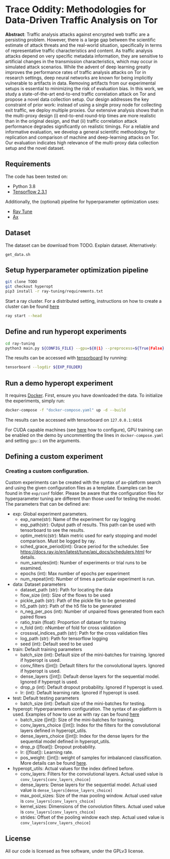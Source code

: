 # Trace Oddity: Methodologies for Data-Driven Traffic Analysis on Tor

**Abstract**: Traffic analysis attacks against encrypted web traffic are a persisting problem. However, there is a large gap between the scientific estimate of attack threats and the real-world situation, specifically in terms of representative traffic characteristics and content. As traffic analysis attacks depend on very specific metadata information, they are sensitive to artificial changes in the transmission characteristics, which may occur in simulated attack scenarios. While the advent of deep learning greatly improves the performance rates of traffic analysis attacks on Tor in research settings, deep neural networks are known for being implicitly vulnerable to artifacts in data. Removing artifacts from our experimental setups is essential to minimizing the risk of evaluation bias. In this work, we study a state-of-the-art end-to-end traffic correlation attack on Tor and propose a novel data collection setup. Our design addresses the key constraint of prior work: instead of using a single proxy node for collecting exit traffic, we deploy multiple proxies. Our extensive analysis shows that in the multi-proxy design (i) end-to-end round-trip times are more realistic than in the original design, and that (ii) traffic correlation attack performance degrades significantly on realistic timings. For a reliable and informative evaluation, we develop a general scientific methodology for replication and comparison of machine and deep-learning attacks on Tor. Our evaluation indicates high relevance of the multi-proxy data collection setup and the novel dataset.

## Requirements
The code has been tested on: 
* Python 3.8
* [Tensorflow 2.3.1](https://www.tensorflow.org/install)

Additionally, the (optional) pipeline for hyperparameter optimization uses:
* [Ray Tune](https://docs.ray.io/en/latest/tune/index.html)
* [Ax](https://ax.dev/)

## Dataset

The dataset can be download from TODO. Explain dataset.
Alternatively:

```
get_data.sh
```

## Setup hyperparameter optimization pipeline

```bash
git clone TODO
git checkout hyperopt
pip3 install -r ray-tuning/requirements.txt
```

Start a ray cluster. For a distributed setting, instructions on how to create a cluster can be found [here](https://docs.ray.io/en/latest/tune/tutorials/tune-distributed.html)

```bash
ray start --head
```

## Define and run hyperopt experiments

```bash
cd ray-tuning
python3 main.py ${CONFIG_FILE} --gpu=${0|1} --preprocess=${True|False}
```

The results can be accessed with [tensorboard](https://www.tensorflow.org/tensorboard) by running:

```bash
tensorboard --logdir ${EXP_FOLDER} 
```

## Run a demo hyperopt experiment

It requires [Docker](https://docs.docker.com/engine/install/). First, ensure you have downloaded the data. To initialize the experiments, simply run:

```bash
docker-compose -f "docker-compose.yaml" up -d --build 
```
The results can be accessed with tensorboard on ```127.0.0.1:6016```

For CUDA capable machines (see [here](https://docs.nvidia.com/datacenter/cloud-native/container-toolkit/install-guide.html#docker) how to configure), GPU training can be enabled on the demo by uncommenting the lines in ```docker-compose.yaml``` and setting ```gpu:1``` on the arguments.


## Defining a custom experiment

### Creating a custom configuration.

Custom experiments can be created with the syntax of ax-platform search and using the given configuration files as a template. Examples can be found in the ```exp/conf``` folder. Please be aware that the configuration files for hyperparameter tuning are different than those used for testing the model. The parameters that can be defined are:

* exp: Global experiment parameters.
    * exp_name(str):  Name of the experiment for ray logging
    * exp_path(str):  Output path of results. This path can be used with tensorboard to see the results.
    * optim_metric(str):  Main metric used for early stopping and model comparison. Must be logged by ray.
    * sched_grace_period(int): Grace period for the scheduler. See https://docs.ray.io/en/latest/tune/api_docs/schedulers.html for details.
    * num_samples(int): Number of experiments or trial runs to be examined.
    * epochs (int): Max number of epochs per experiment
    * num_repeat(int): Number of times a particular experiment is run.
* data: Dataset parameters
    * dataset_path (str): Path for locating the data
    * flow_size (int): Size of the flows to be used
    * pickle_path (str): Path of the pickle file to be generated
    * h5_path (str): Path of the h5 file to be generated
    * n_neg_per_pos (int): Number of unpaired flows generated from each paired flows
    * ratio_train (float):  Proportion of dataset for training
    * n_fold (int): nNumber of fold for cross validation
    * crossval_indices_path (str): Path for the cross validation files
    * log_path (str): Path for tensorflow logging
    * seed (int): Default seed to be used
* train: Default training parameters
    * batch_size (int): Default size of the mini-batches for training. Ignored if hyperopt is used.
    * conv_filters (\[int\]): Default filters for the convolutional layers. Ignored if hyperopt is used.
    * dense_layers (\[int\]): Default dense layers for the sequential model. Ignored if hyperopt is used.
    * drop_p (int): Default dropout probability. Ignored if hyperopt is used.
    * lr: (int): Default learning rate. Ignored if hyperopt is used.
* test: Default testing parameters
    * batch_size (int): Default size of the mini-batches for testing.
* hyperopt: Hyperparameters configuration. The syntax of ax-platform is used. Examples of how to use ax with ray can be found [here](https://ax.dev/tutorials/raytune_pytorch_cnn.html)
    * batch_size (\[int\]): Size of the mini-batches for training. 
    * conv_layers_choice (\[int\]): Index for the filters for the convolutional layers defined in hyperopt_utils.
    * dense_layers_choice (\[int\]): Index for the dense layers for the sequential model defined in hyperopt_utils.
    * drop_p (\[float\]): Dropout probability. 
    * lr: (\[float\]): Learning rate. 
    * pos_weight: (\[int\]): weight of samples for imbalanced classification. More details can be found [here](https://www.tensorflow.org/api_docs/python/tf/nn/weighted_cross_entropy_with_logits).
* hyperopt_utils: Actual values for the index defined before.
    * conv_layers: Filters for the convolutional layers. Actual used value is ```conv_layers[conv_layers_choice]``` 
    * dense_layers: Dense layers for the sequential model. Actual used value is ```dense_layers[dense_layers_choice]```
    * max_pool_sizes: Size of the max pooling window. Actual used value is ```conv_layers[conv_layers_choice]``` 
    * kernel_sizes: Dimensions of the convolution filters. Actual used value is ```conv_layers[conv_layers_choice]``` 
    * strides: Offset of the pooling window each step. Actual used value is ```conv_layers[conv_layers_choice]``` 

## License

All our code is licensed as free software, under the GPLv3 license.
